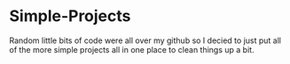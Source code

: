 # Simple-Projects
Random little bits of code were all over my github so I decied to just put all of the more simple projects all in one place to clean things up a bit. 
